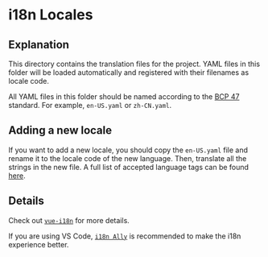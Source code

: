 # i18n Locales

## Explanation

This directory contains the translation files for the project. YAML files in this folder will be loaded automatically and registered with their filenames as locale code.

All YAML files in this folder should be named according to the [BCP 47](https://tools.ietf.org/html/bcp47) standard. For example, `en-US.yaml` or `zh-CN.yaml`.

## Adding a new locale

If you want to add a new locale, you should copy the `en-US.yaml` file and rename it to the locale code of the new language. Then, translate all the strings in the new file. A full list of accepted language tags can be found [here](https://www.techonthenet.com/js/language_tags.php).

## Details

Check out [`vue-i18n`](https://github.com/intlify/vue-i18n-next) for more details.

If you are using VS Code, [`i18n Ally`](https://github.com/lokalise/i18n-ally) is recommended to make the i18n experience better.

